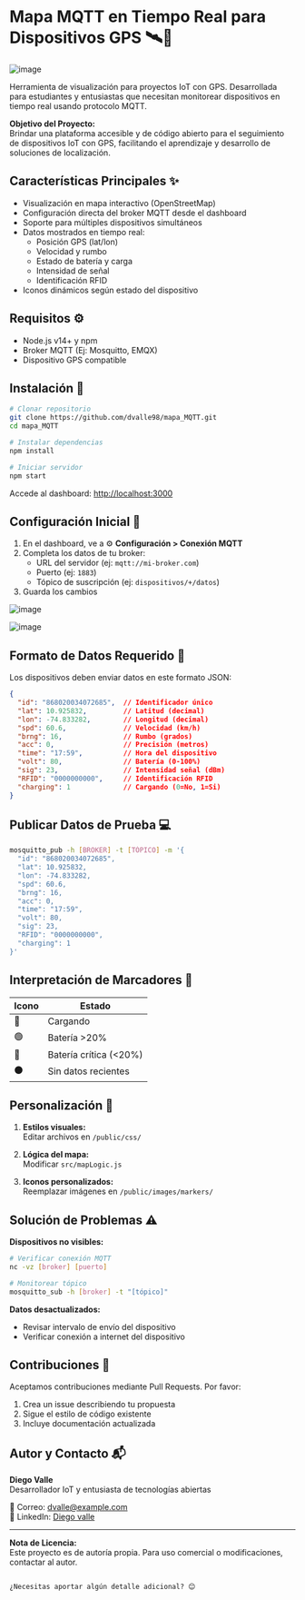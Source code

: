 # Mapa MQTT en Tiempo Real para Dispositivos GPS 🛰️📍

![image](https://github.com/user-attachments/assets/4d914eaa-03b5-4464-b8c1-dfc80bcc1e27)



Herramienta de visualización para proyectos IoT con GPS. Desarrollada para estudiantes y entusiastas que necesitan monitorear dispositivos en tiempo real usando protocolo MQTT.

**Objetivo del Proyecto:**  
Brindar una plataforma accesible y de código abierto para el seguimiento de dispositivos IoT con GPS, facilitando el aprendizaje y desarrollo de soluciones de localización.

## Características Principales ✨
- Visualización en mapa interactivo (OpenStreetMap)
- Configuración directa del broker MQTT desde el dashboard
- Soporte para múltiples dispositivos simultáneos
- Datos mostrados en tiempo real:
  - Posición GPS (lat/lon)
  - Velocidad y rumbo
  - Estado de batería y carga
  - Intensidad de señal
  - Identificación RFID
- Iconos dinámicos según estado del dispositivo

## Requisitos ⚙️
- Node.js v14+ y npm
- Broker MQTT (Ej: Mosquitto, EMQX)
- Dispositivo GPS compatible

## Instalación 🚀

```bash
# Clonar repositorio
git clone https://github.com/dvalle98/mapa_MQTT.git
cd mapa_MQTT

# Instalar dependencias
npm install

# Iniciar servidor
npm start
```

Accede al dashboard: [http://localhost:3000](http://localhost:3000)

## Configuración Inicial 🔧

1. En el dashboard, ve a ⚙️ **Configuración > Conexión MQTT**
2. Completa los datos de tu broker:
   - URL del servidor (ej: `mqtt://mi-broker.com`)
   - Puerto (ej: `1883`)
   - Tópico de suscripción (ej: `dispositivos/+/datos`)
3. Guarda los cambios

![image](https://github.com/user-attachments/assets/8ffee77f-1bac-4ff1-9150-78d1e9225dcf)

![image](https://github.com/user-attachments/assets/bf28e9ab-2975-4abb-a1e7-86df8486ba51)




## Formato de Datos Requerido 📨
Los dispositivos deben enviar datos en este formato JSON:

```json
{
  "id": "868020034072685",  // Identificador único
  "lat": 10.925832,         // Latitud (decimal)
  "lon": -74.833282,        // Longitud (decimal)
  "spd": 60.6,              // Velocidad (km/h)
  "brng": 16,               // Rumbo (grados)
  "acc": 0,                 // Precisión (metros)
  "time": "17:59",          // Hora del dispositivo
  "volt": 80,               // Batería (0-100%)
  "sig": 23,                // Intensidad señal (dBm)
  "RFID": "0000000000",     // Identificación RFID
  "charging": 1             // Cargando (0=No, 1=Si)
}
```

## Publicar Datos de Prueba 💻
```bash
mosquitto_pub -h [BROKER] -t [TÓPICO] -m '{
  "id": "868020034072685",
  "lat": 10.925832,
  "lon": -74.833282,
  "spd": 60.6,
  "brng": 16,
  "acc": 0,
  "time": "17:59",
  "volt": 80,
  "sig": 23,
  "RFID": "0000000000",
  "charging": 1
}'
```

## Interpretación de Marcadores 🎯
| Icono | Estado                |
|-------|-----------------------|
| 🔵    | Cargando              | 
| 🟢    | Batería >20%          |
| 🔴    | Batería crítica (<20%)|
| ⚫    | Sin datos recientes   |

## Personalización 🎨
1. **Estilos visuales:**  
   Editar archivos en `/public/css/`

2. **Lógica del mapa:**  
   Modificar `src/mapLogic.js`

3. **Iconos personalizados:**  
   Reemplazar imágenes en `/public/images/markers/`

## Solución de Problemas ⚠️
**Dispositivos no visibles:**
```bash
# Verificar conexión MQTT
nc -vz [broker] [puerto]

# Monitorear tópico
mosquitto_sub -h [broker] -t "[tópico]"
```

**Datos desactualizados:**
- Revisar intervalo de envío del dispositivo
- Verificar conexión a internet del dispositivo

## Contribuciones 🤝
Aceptamos contribuciones mediante Pull Requests. Por favor:
1. Crea un issue describiendo tu propuesta
2. Sigue el estilo de código existente
3. Incluye documentación actualizada

## Autor y Contacto 📬
**Diego Valle**  
Desarrollador IoT y entusiasta de tecnologías abiertas

📧 Correo: [dvalle@example.com](mailto:vallediego013@gmail.com)   
💼 LinkedIn: [Diego valle](https://www.linkedin.com/in/diego-valle-60738a164/)

---

**Nota de Licencia:**  
Este proyecto es de autoría propia. Para uso comercial o modificaciones, contactar al autor.
```

¿Necesitas aportar algún detalle adicional? 😊
